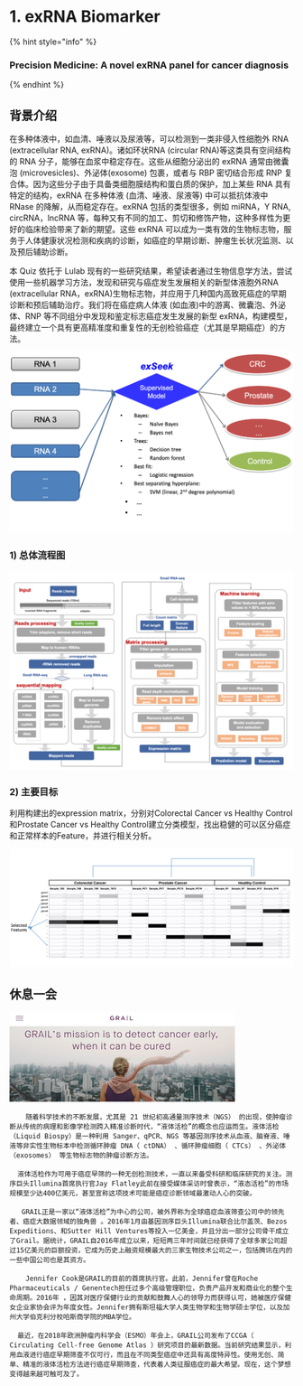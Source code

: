 # 1. exRNA Biomarker

{% hint style="info" %}
### **Precision Medicine: A novel exRNA panel for cancer diagnosis**
{% endhint %}

## 背景介绍

在多种体液中，如血清、唾液以及尿液等，可以检测到一类非侵入性细胞外 RNA \(extracellular RNA, exRNA\)。诸如环状RNA \(circular RNA\)等这类具有空间结构的 RNA 分子，能够在血浆中稳定存在。这些从细胞分泌出的 exRNA 通常由微囊泡 \(microvesicles\)、外泌体\(exosome\) 包裹，或者与 RBP 密切结合形成 RNP 复合体。因为这些分子由于具备类细胞膜结构和蛋白质的保护，加上某些 RNA 具有特定的结构，exRNA 在多种体液 \(血清、唾液、尿液等\) 中可以抵抗体液中 RNase 的降解，从而稳定存在。exRNA 包括的类型很多，例如 miRNA，Y RNA, circRNA，lncRNA 等，每种又有不同的加工、剪切和修饰产物，这种多样性为更好的临床检验带来了新的期望。这些 exRNA 可以成为一类有效的生物标志物，服务于人体健康状况检测和疾病的诊断，如癌症的早期诊断、肿瘤生长状况监测、以及预后辅助诊断。

本 Quiz 依托于 Lulab 现有的一些研究结果，希望读者通过生物信息学方法，尝试使用一些机器学习方法，发现和研究与癌症发生发展相关的新型体液胞外RNA \(extracellular RNA，exRNA\)生物标志物，并应用于几种国内高致死癌症的早期诊断和预后辅助治疗。我们将在癌症病人体液 \(如血液\)中的游离、微囊泡、外泌体、RNP 等不同组分中发现和鉴定标志癌症发生发展的新型 exRNA，构建模型，最终建立一个具有更高精准度和重复性的无创检验癌症（尤其是早期癌症）的方法。

![Goal: Develop a RNA panel, paired with a machine learning model \(exSeek\) to classify cancer from control \(healthy person\) ](../../.gitbook/assets/exseek_task.png)

### 1\) 总体流程图

![](../../.gitbook/assets/wholepipe.png)

### 2\) 主要目标

利用构建出的expression matrix，分别对Colorectal Cancer vs Healthy Control和Prostate Cancer vs Healthy Control建立分类模型，找出稳健的可以区分癌症和正常样本的Feature，并进行相关分析。

![](../../.gitbook/assets/expression_matrix_demo.png)

## 休息一会

![Grail](../../.gitbook/assets/grail.png)

```text
    随着科学技术的不断发展，尤其是 21 世纪初高通量测序技术（NGS） 的出现，使肿瘤诊断从传统的病理和影像学检测跨入精准诊断时代，“液体活检”的概念也应运而生。液体活检（Liquid Biospy）是一种利用 Sanger、qPCR、NGS 等基因测序技术从血液、脑脊液、唾液等非实性生物标本中检测循环肿瘤 DNA（ ctDNA） 、循环肿瘤细胞（ CTCs） 、外泌体（exosomes） 等生物标志物的肿瘤诊断方法。

  液体活检作为可用于癌症早筛的一种无创检测技术，一直以来备受科研和临床研究的关注。测序巨头Illumina首席执行官Jay Flatley此前在接受媒体采访时曾表示，“液态活检”的市场规模至少达400亿美元，甚至宣称这项技术可能是癌症诊断领域最激动人心的突破。

   GRAIL正是一家以“液体活检”为中心的公司，被外界称为全球癌症血液筛查公司中的领先者、癌症大数据领域的独角兽 。2016年1月由基因测序巨头Illumina联合比尔盖茨、Bezos Expeditions、和Sutter Hill Ventures等投入一亿美金，并且分出一部分公司骨干成立了Grail。据统计，GRAIL自2016年成立以来，短短两三年时间就已经获得了全球多家公司超过15亿美元的巨额投资，它成为历史上融资规模最大的三家生物技术公司之一，包括腾讯在内的一些中国公司也是其资方。

    Jennifer Cook是GRAIL的目前的首席执行官。此前，Jennifer曾在Roche Pharmaceuticals / Genentech担任过多个高级管理职位，负责产品开发和商业化的整个生命周期。2016年 ，因其对医疗保健行业的贡献和鼓舞人心的领导力而获得认可，她被医疗保健女企业家协会评为年度女性。Jennifer拥有斯坦福大学人类生物学和生物学硕士学位，以及加州大学伯克利分校哈斯商学院的MBA学位。

  最近，在2018年欧洲肿瘤内科学会（ESMO）年会上，GRAIL公司发布了CCGA（ Circulating Cell-free Genome Atlas ）研究项目的最新数据。当前研究结果显示，利用血液进行癌症早期筛查不仅可行，而且在不同类型癌症中还具有高度特异性。使用无创、简单、精准的液体活检方法进行癌症早期筛查，代表着人类征服癌症的最大希望。现在，这个梦想变得越来越可触可及了。
```

